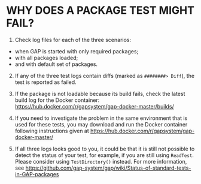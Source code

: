 # WHY DOES A PACKAGE TEST MIGHT FAIL?

1. Check log files for each of the three scenarios:
- when GAP is started with only required packages; 
- with all packages loaded; 
- and with default set of packages. 

2. If any of the three test logs contain diffs (marked as
`########> Diff`), the test is reported as failed.

3. If the package is not loadable because its build fails, 
check the latest build log for the Docker container: 
https://hub.docker.com/r/gapsystem/gap-docker-master/builds/

4. If you need to investigate the problem in the same 
environment that is used for these tests, you may download 
and run the Docker container following instructions given at
https://hub.docker.com/r/gapsystem/gap-docker-master/

5. If all three logs looks good to you, it could be that it 
is still not possible to detect the status of your test, for
example, if you are still using `ReadTest`. Please consider
using `TestDirectory()` instead. For more information, see
https://github.com/gap-system/gap/wiki/Status-of-standard-tests-in-GAP-packages

